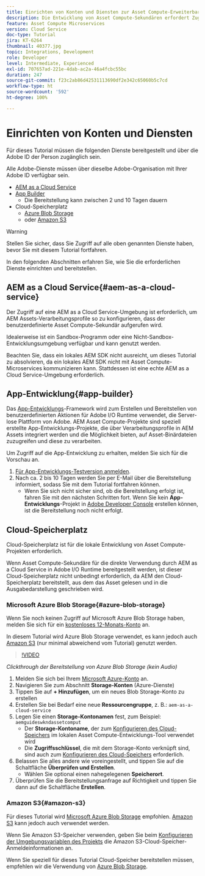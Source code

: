 ```yaml
---
title: Einrichten von Konten und Diensten zur Asset Compute-Erweiterbarkeit
description: Die Entwicklung von Asset Compute-Sekundären erfordert Zugriff auf Konten und Dienste, einschließlich AEM as a Cloud Service, App-Entwicklung und Cloud-Speicherplatz, die von Microsoft oder Amazon bereitgestellt werden.
feature: Asset Compute Microservices
version: Cloud Service
doc-type: Tutorial
jira: KT-6264
thumbnail: 40377.jpg
topic: Integrations, Development
role: Developer
level: Intermediate, Experienced
exl-id: 707657ad-221e-4dab-ac2a-46a4fcbc55bc
duration: 247
source-git-commit: f23c2ab86d42531113690df2e342c65060b5c7cd
workflow-type: ht
source-wordcount: '592'
ht-degree: 100%

---
```


# Einrichten von Konten und Diensten

Für dieses Tutorial müssen die folgenden Dienste bereitgestellt und über die Adobe ID der Person zugänglich sein.

Alle Adobe-Dienste müssen über dieselbe Adobe-Organisation mit Ihrer Adobe ID verfügbar sein.

+ [AEM as a Cloud Service](#aem-as-a-cloud-service)
+ [App Builder](#app-builder)
   + Die Bereitstellung kann zwischen 2 und 10 Tagen dauern
+ Cloud-Speicherplatz
   + [Azure Blob Storage](https://azure.microsoft.com/de-de/services/storage/blobs/)
   + oder [Amazon S3](https://aws.amazon.com/de/s3/?did=ft_card&amp;trk=ft_card)

>[!WARNING]
>
>Stellen Sie sicher, dass Sie Zugriff auf alle oben genannten Dienste haben, bevor Sie mit diesem Tutorial fortfahren.
> 
> In den folgenden Abschnitten erfahren Sie, wie Sie die erforderlichen Dienste einrichten und bereitstellen.

## AEM as a Cloud Service{#aem-as-a-cloud-service}

Der Zugriff auf eine AEM as a Cloud Service-Umgebung ist erforderlich, um AEM Assets-Verarbeitungsprofile so zu konfigurieren, dass der benutzerdefinierte Asset Compute-Sekundär aufgerufen wird.

Idealerweise ist ein Sandbox-Programm oder eine Nicht-Sandbox-Entwicklungsumgebung verfügbar und kann genutzt werden.

Beachten Sie, dass ein lokales AEM SDK nicht ausreicht, um dieses Tutorial zu absolvieren, da ein lokales AEM SDK nicht mit Asset Compute-Microservices kommunizieren kann. Stattdessen ist eine echte AEM as a Cloud Service-Umgebung erforderlich.

## App-Entwicklung{#app-builder}

Das [App-Entwicklungs](https://developer.adobe.com/app-builder/)-Framework wird zum Erstellen und Bereitstellen von benutzerdefinierten Aktionen für Adobe I/O Runtime verwendet, die Server-lose Plattform von Adobe. AEM Asset Compute-Projekte sind speziell erstellte App-Entwicklungs-Projekte, die über Verarbeitungsprofile in AEM Assets integriert werden und die Möglichkeit bieten, auf Asset-Binärdateien zuzugreifen und diese zu verarbeiten.

Um Zugriff auf die App-Entwicklung zu erhalten, melden Sie sich für die Vorschau an.

1. [Für App-Entwicklungs-Testversion anmelden](https://developer.adobe.com/app-builder/trial/).
1. Nach ca. 2 bis 10 Tagen werden Sie per E-Mail über die Bereitstellung informiert, sodass Sie mit dem Tutorial fortfahren können.
   + Wenn Sie sich nicht sicher sind, ob die Bereitstellung erfolgt ist, fahren Sie mit den nächsten Schritten fort. Wenn Sie kein __App-Entwicklungs__-Projekt in [Adobe Developer Console](https://developer.adobe.com/console/) erstellen können, ist die Bereitstellung noch nicht erfolgt.

## Cloud-Speicherplatz

Cloud-Speicherplatz ist für die lokale Entwicklung von Asset Compute-Projekten erforderlich.

Wenn Asset Compute-Sekundäre für die direkte Verwendung durch AEM as a Cloud Service in Adobe I/O Runtime bereitgestellt werden, ist dieser Cloud-Speicherplatz nicht unbedingt erforderlich, da AEM den Cloud-Speicherplatz bereitstellt, aus dem das Asset gelesen und in die Ausgabedarstellung geschrieben wird.

### Microsoft Azure Blob Storage{#azure-blob-storage}

Wenn Sie noch keinen Zugriff auf Microsoft Azure Blob Storage haben, melden Sie sich für ein [kostenloses 12-Monats-Konto](https://azure.microsoft.com/de-de/free/) an.

In diesem Tutorial wird Azure Blob Storage verwendet, es kann jedoch auch [Amazon S3](#amazon-s3) (nur minimal abweichend vom Tutorial) genutzt werden.

>[!VIDEO](https://video.tv.adobe.com/v/40377?quality=12&learn=on)

_Clickthrough der Bereitstellung von Azure Blob Storage (kein Audio)_

1. Melden Sie sich bei Ihrem [Microsoft Azure-Konto](https://azure.microsoft.com/de-de/account/) an.
1. Navigieren Sie zum Abschnitt __Storage-Konten__ (Azure-Dienste)
1. Tippen Sie auf __+ Hinzufügen__, um ein neues Blob Storage-Konto zu erstellen
1. Erstellen Sie bei Bedarf eine neue __Ressourcengruppe__, z. B.: `aem-as-a-cloud-service`
1. Legen Sie einen __Storage-Kontonamen__ fest, zum Beispiel: `aemguideswkndassetcomput`
   + Der __Storage-Kontoname__, der zum [Konfigurieren des Cloud-Speichers](../develop/environment-variables.md) im lokalen Asset Compute-Entwicklungs-Tool verwendet wird
   + Die __Zugriffsschlüssel__, die mit dem Storage-Konto verknüpft sind, sind auch zum [Konfigurieren des Cloud-Speichers](../develop/environment-variables.md) erforderlich.
1. Belassen Sie alles andere wie voreingestellt, und tippen Sie auf die Schaltfläche __Überprüfen und Erstellen__.
   + Wählen Sie optional einen nahegelegenen __Speicherort__.
1. Überprüfen Sie die Bereitstellungsanfrage auf Richtigkeit und tippen Sie dann auf die Schaltfläche __Erstellen__.

### Amazon S3{#amazon-s3}

Für dieses Tutorial wird [Microsoft Azure Blob Storage](#azure-blob-storage) empfohlen. [Amazon S3](https://aws.amazon.com/de/s3/?did=ft_card&amp;trk=ft_card) kann jedoch auch verwendet werden.

Wenn Sie Amazon S3-Speicher verwenden, geben Sie beim [Konfigurieren der Umgebungsvariablen des Projekts](../develop/environment-variables.md#amazon-s3) die Amazon S3-Cloud-Speicher-Anmeldeinformationen an.

Wenn Sie speziell für dieses Tutorial Cloud-Speicher bereitstellen müssen, empfehlen wir die Verwendung von [Azure Blob Storage](#azure-blob-storage).
